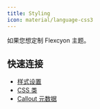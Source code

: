 ```yaml
---
title: Styling
icon: material/language-css3
---
```


如果您想定制 Flexcyon 主题。

## 快速连接

- [样式设置](./Style-Settings/index.md)
- [CSS 类](./CSS-Classes/index.md)
- [Callout 元数据](./Callout-Metadata/index.md)
